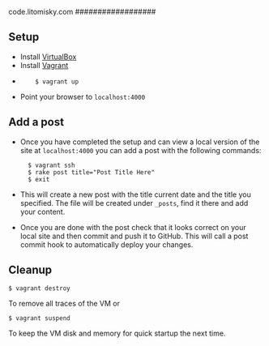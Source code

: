 code.litomisky.com
##################

Setup
-----

* Install [VirtualBox](https://www.virtualbox.org)
* Install [Vagrant](http://www.vagrantup.com)
*		  $ vagrant up
* Point your browser to `localhost:4000`

Add a post
----------

* Once you have completed the setup and can view a local version of the site at `localhost:4000` you can add a post with the following commands:

		$ vagrant ssh
		$ rake post title="Post Title Here"
		$ exit

* This will create a new post with the title current date and the title you specified. The file will be created under `_posts`, find it there and add your content.

* Once you are done with the post check that it looks correct on your local site and then commit and push it to GitHub. This will call a post commit hook to automatically deploy your changes.

Cleanup
-------

	$ vagrant destroy

To remove all traces of the VM or

	$ vagrant suspend

To keep the VM disk and memory for quick startup the next time.